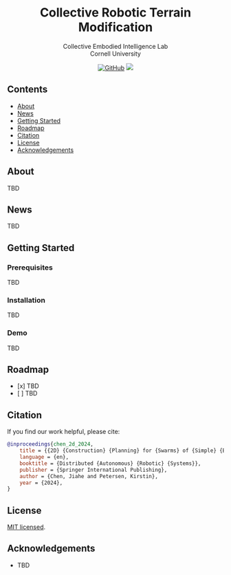 <p align="center">
<h1 align="center"><strong>Collective Robotic Terrain Modification</strong></h1>
  <p align="center">
    Collective Embodied Intelligence Lab
    <br>
    Cornell University 
  </p>

<div id="top" align="center">
	
[![GitHub](https://img.shields.io/badge/GitHub-%23121011.svg?logo=github&logoColor=white)](https://github.com/Ericland/collective-terrain-modification-2d)
[![](https://img.shields.io/badge/DARS2024-%F0%9F%93%96-blue)](https://Ericland.github.io/files/papers/2024_DARS.pdf)

</div>

  ## Contents

- [About](#about) 
- [News](#news)
- [Getting Started](#getting-started)
- [Roadmap](#roadmap)
- [Citation](#citation)
- [License](#license)
- [Acknowledgements](#acknowledgements)

## About

TBD

## News

TBD

## Getting Started

### Prerequisites

TBD

### Installation

TBD

### Demo

TBD 

## Roadmap

- \[x\] TBD
- \[ \] TBD

## Citation

If you find our work helpful, please cite:

```bibtex
@inproceedings{chen_2d_2024,
	title = {{2D} {Construction} {Planning} for {Swarms} of {Simple} {Earthmover} {Robots}},
	language = {en},
	booktitle = {Distributed {Autonomous} {Robotic} {Systems}},
	publisher = {Springer International Publishing},
	author = {Chen, Jiahe and Petersen, Kirstin},
	year = {2024},
}
```

## License

[MIT licensed](LICENSE).

## Acknowledgements

- TBD
